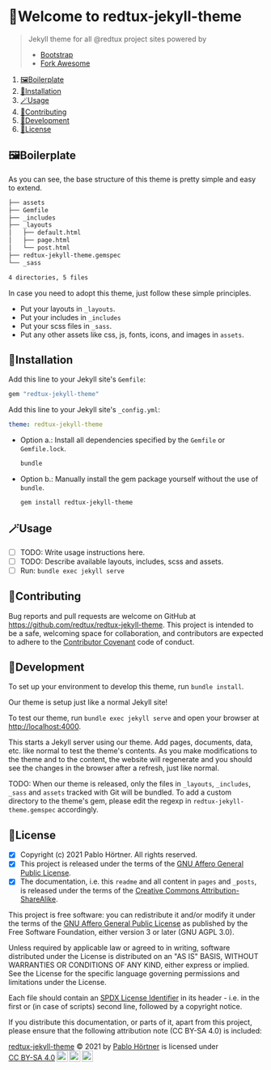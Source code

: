 <!-- SPDX-License-Identifier: CC-BY-SA-4.0 -->
<!-- Copyright (c) 2021 Pablo Hörtner. All rights reserved. -->

# 👋Welcome to redtux-jekyll-theme

> Jekyll theme for all @redtux project sites powered by
>
> - [Bootstrap](https://getbootstrap.com/)
> - [Fork Awesome](https://forkaweso.me/)

1. [🖼️Boilerplate](#️boilerplate)
2. [💾Installation](#installation)
3. [🪄Usage](#usage)
4. [👥Contributing](#contributing)
5. [🎨Development](#development)
6. [📄License](#license)

## 🖼️Boilerplate

As you can see, the base structure of this theme is pretty simple and easy to extend.

```bash
├── assets
├── Gemfile
├── _includes
├── _layouts
│   ├── default.html
│   ├── page.html
│   └── post.html
├── redtux-jekyll-theme.gemspec
└── _sass

4 directories, 5 files
```

In case you need to adopt this theme, just follow these simple principles.

- Put your layouts in `_layouts`.
- Put your includes in `_includes`
- Put your scss files in `_sass`.
- Put any other assets like css, js, fonts, icons, and images in `assets`.

## 💾Installation

Add this line to your Jekyll site's `Gemfile`:

```ruby
gem "redtux-jekyll-theme"
```

Add this line to your Jekyll site's `_config.yml`:

```yaml
theme: redtux-jekyll-theme
```

- Option a.: Install all dependencies specified by the `Gemfile` or `Gemfile.lock`.

  ```bash
  bundle
  ```

- Option b.: Manually install the gem package yourself without the use of `bundle`.

  ```bash
  gem install redtux-jekyll-theme
  ```

## 🪄Usage

- [ ] TODO: Write usage instructions here.
- [ ] TODO: Describe available layouts, includes, scss and assets.
- [ ] Run: `bundle exec jekyll serve`

## 👥Contributing

Bug reports and pull requests are welcome on GitHub at
<https://github.com/redtux/redtux-jekyll-theme>.
This project is intended to be a safe, welcoming space for collaboration,
and contributors are expected to adhere to the
[Contributor Covenant](http://contributor-covenant.org) code of conduct.

## 🎨Development

To set up your environment to develop this theme, run `bundle install`.

Our theme is setup just like a normal Jekyll site!

To test our theme, run `bundle exec jekyll serve` and open your browser at
<http://localhost:4000>.

This starts a Jekyll server using our theme. Add pages, documents, data, etc.
like normal to test the theme's contents. As you make modifications to the theme
and to the content, the website will regenerate and you should see the changes
in the browser after a refresh, just like normal.

TODO: When our theme is released, only the files in `_layouts`, `_includes`, `_sass`
and `assets` tracked with Git will be bundled. To add a custom directory to the
theme's gem, please edit the regexp in `redtux-jekyll-theme.gemspec` accordingly.

## 📄License

- [x] Copyright (c) 2021 Pablo Hörtner. All rights reserved.
- [x] This project is released under the terms of the [GNU Affero General Public License].
- [x] The documentation, i.e. this `readme` and all content in `pages` and `_posts`,
  is released under the terms of the [Creative Commons Attribution-ShareAlike].

This project is free software: you can redistribute it and/or modify it
under the terms of the [GNU Affero General Public License] as published
by the Free Software Foundation, either version 3 or later (GNU AGPL 3.0).

Unless required by applicable law or agreed to in writing, software
distributed under the License is distributed on an "AS IS" BASIS,
WITHOUT WARRANTIES OR CONDITIONS OF ANY KIND, either express or implied.
See the License for the specific language governing permissions and
limitations under the License.

Each file should contain an [SPDX License Identifier] in its header - i.e. in
the first or (in case of scripts) second line, followed by a copyright notice.

If you distribute this documentation, or parts of it, apart from this project,
please ensure that the following attribution note (CC BY-SA 4.0) is included:

<p xmlns:cc="http://creativecommons.org/ns#" xmlns:dct="http://purl.org/dc/terms/"><a property="dct:title" rel="cc:attributionURL" href="https://github.com/redtux/redtux-jekyll-theme">redtux-jekyll-theme</a> © 2021 by <a rel="cc:attributionURL dct:creator" property="cc:attributionName" href="https://twitter.com/redtux">Pablo Hörtner</a> is licensed under <a href="http://creativecommons.org/licenses/by-sa/4.0/?ref=chooser-v1" target="_blank" rel="license noopener noreferrer" style="display:inline-block;">CC BY-SA 4.0<img style="height:22px!important;margin-left:3px;vertical-align:text-bottom;" src="https://mirrors.creativecommons.org/presskit/icons/cc.svg?ref=chooser-v1"><img style="height:22px!important;margin-left:3px;vertical-align:text-bottom;" src="https://mirrors.creativecommons.org/presskit/icons/by.svg?ref=chooser-v1"><img style="height:22px!important;margin-left:3px;vertical-align:text-bottom;" src="https://mirrors.creativecommons.org/presskit/icons/sa.svg?ref=chooser-v1"></a></p>

[SPDX License Identifier]: https://spdx.dev/ids/ "SPDX IDs"
[GNU Affero General Public License]: https://www.gnu.org/licenses/agpl-3.0.html "GNU AGPL 3.0"
[Creative Commons Attribution-ShareAlike]: https://spdx.org/licenses/CC-BY-SA-4.0 "CC BY-SA 4.0"
